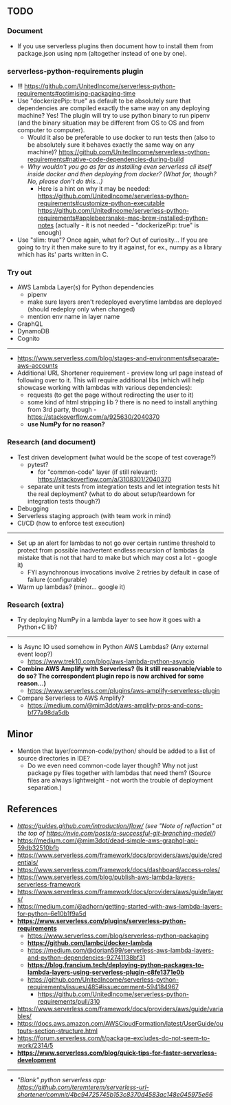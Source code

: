 
## TODO

### Document

- If you use serverless plugins then document how to install them from package.json using npm (altogether instead of
  one by one).

### serverless-python-requirements plugin

- !!! https://github.com/UnitedIncome/serverless-python-requirements#optimising-packaging-time
- Use "dockerizePip: true" as default to be absolutely sure that dependencies are compiled exactly the same way on any
  deploying machine? Yes! The plugin will try to use python binary to run pipenv (and the binary situation may be
   different from OS to OS and from computer to computer).
  - Would it also be preferable to use docker to run tests then (also to be absolutely sure it behaves exactly the
    same way on any machine)?
    https://github.com/UnitedIncome/serverless-python-requirements#native-code-dependencies-during-build
  - *Why wouldn't you go as far as installing even serverless cli itself inside docker and then deploying from docker?
    (What for, though? No, please don't do this...)*
    - Here is a hint on why it may be needed:  
      https://github.com/UnitedIncome/serverless-python-requirements#customize-python-executable  
      https://github.com/UnitedIncome/serverless-python-requirements#applebeersnake-mac-brew-installed-python-notes
      (actually - it is not needed - "dockerizePip: true" is enough)
- Use "slim: true"? Once again, what for? Out of curiosity... If you are going to try it then make sure to try it
  against, for ex., numpy as a library which has its' parts written in C.

### Try out

- AWS Lambda Layer(s) for Python dependencies
  - pipenv
  - make sure layers aren't redeployed everytime lambdas are deployed (should redeploy only when changed)
  - mention env name in layer name
- GraphQL
- DynamoDB
- Cognito

---

- https://www.serverless.com/blog/stages-and-environments#separate-aws-accounts
- Additional URL Shortener requirement - preview long url page instead of following over to it. This will require
  additional libs (which will help showcase working with lambdas with various dependencies):
  - requests (to get the page without redirecting the user to it)
  - some kind of html stripping lib ? there is no need to install anything from 3rd party, though -
    https://stackoverflow.com/a/925630/2040370
  - **use NumPy for no reason?**

### Research (and document)

- Test driven development (what would be the scope of test coverage?)
  - pytest?
    - for "common-code" layer (if still relevant): https://stackoverflow.com/a/3108301/2040370
  - separate unit tests from integration tests and let integration tests hit the real deployment? (what to do about
    setup/teardown for integration tests though?)
- Debugging
- Serverless staging approach (with team work in mind)
- CI/CD (how to enforce test execution)

---

- Set up an alert for lambdas to not go over certain runtime threshold to protect from possible inadvertent
  endless recursion of lambdas (a mistake that is not that hard to make but which may cost a lot - google it)
  - FYI asynchronous invocations involve 2 retries by default in case of failure (configurable)
- Warm up lambdas? (minor... google it)

### Research (extra)

- Try deploying NumPy in a lambda layer to see how it goes with a Python+C lib?

---

- Is Async IO used somehow in Python AWS Lambdas? (Any external event loop?)
  - https://www.trek10.com/blog/aws-lambda-python-asyncio
- **Combine AWS Amplify with Serverless? (Is it still reasonable/viable to do so? The correspondent plugin repo is now
  archived for some reason...)**
  - https://www.serverless.com/plugins/aws-amplify-serverless-plugin
- Compare Serverless to AWS Amplify?
  - https://medium.com/@mim3dot/aws-amplify-pros-and-cons-bf77a98da5db

## Minor

- Mention that layer/common-code/python/ should be added to a list of source directories in IDE?
  - Do we even need common-code layer though? Why not just package py files together with lambdas that need them?
    (Source files are always lightweight - not worth the trouble of deployment separation.)

## References

- *https://guides.github.com/introduction/flow/ (see "Note of reflection" at the top of
  https://nvie.com/posts/a-successful-git-branching-model/)*
- https://medium.com/@mim3dot/dead-simple-aws-graphql-api-59db32510bfb
- https://www.serverless.com/framework/docs/providers/aws/guide/credentials/
- https://www.serverless.com/framework/docs/dashboard/access-roles/
- https://www.serverless.com/blog/publish-aws-lambda-layers-serverless-framework
- https://www.serverless.com/framework/docs/providers/aws/guide/layers/
- https://medium.com/@adhorn/getting-started-with-aws-lambda-layers-for-python-6e10b1f9a5d
- **https://www.serverless.com/plugins/serverless-python-requirements**
  - https://www.serverless.com/blog/serverless-python-packaging
  - **https://github.com/lambci/docker-lambda**
  - https://medium.com/@dorian599/serverless-aws-lambda-layers-and-python-dependencies-92741138bf31
  - **https://blog.francium.tech/deploying-python-packages-to-lambda-layers-using-serverless-plugin-c8fe1371e0b**
  - https://github.com/UnitedIncome/serverless-python-requirements/issues/485#issuecomment-594184967
    - https://github.com/UnitedIncome/serverless-python-requirements/pull/310
- https://www.serverless.com/framework/docs/providers/aws/guide/variables/
- https://docs.aws.amazon.com/AWSCloudFormation/latest/UserGuide/outputs-section-structure.html
- https://forum.serverless.com/t/package-excludes-do-not-seem-to-work/2314/5
- **https://www.serverless.com/blog/quick-tips-for-faster-serverless-development**

---

- *"Blank" python serverless app:
  https://github.com/teremterem/serverless-url-shortener/commit/4bc94725745b153c8370d4583ac148e045975e66*
